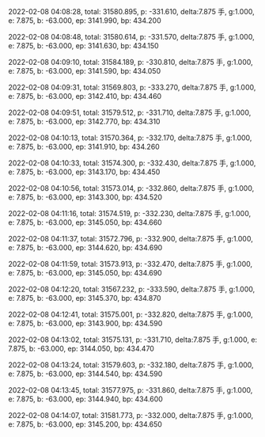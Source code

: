 2022-02-08 04:08:28, total: 31580.895, p: -331.610, delta:7.875 手, g:1.000, e: 7.875, b: -63.000, ep: 3141.990, bp: 434.200

2022-02-08 04:08:48, total: 31580.614, p: -331.570, delta:7.875 手, g:1.000, e: 7.875, b: -63.000, ep: 3141.630, bp: 434.150

2022-02-08 04:09:10, total: 31584.189, p: -330.810, delta:7.875 手, g:1.000, e: 7.875, b: -63.000, ep: 3141.590, bp: 434.050

2022-02-08 04:09:31, total: 31569.803, p: -333.270, delta:7.875 手, g:1.000, e: 7.875, b: -63.000, ep: 3142.410, bp: 434.460

2022-02-08 04:09:51, total: 31579.512, p: -331.710, delta:7.875 手, g:1.000, e: 7.875, b: -63.000, ep: 3142.770, bp: 434.310

2022-02-08 04:10:13, total: 31570.364, p: -332.170, delta:7.875 手, g:1.000, e: 7.875, b: -63.000, ep: 3141.910, bp: 434.260

2022-02-08 04:10:33, total: 31574.300, p: -332.430, delta:7.875 手, g:1.000, e: 7.875, b: -63.000, ep: 3143.170, bp: 434.450

2022-02-08 04:10:56, total: 31573.014, p: -332.860, delta:7.875 手, g:1.000, e: 7.875, b: -63.000, ep: 3143.300, bp: 434.520

2022-02-08 04:11:16, total: 31574.519, p: -332.230, delta:7.875 手, g:1.000, e: 7.875, b: -63.000, ep: 3145.050, bp: 434.660

2022-02-08 04:11:37, total: 31572.796, p: -332.900, delta:7.875 手, g:1.000, e: 7.875, b: -63.000, ep: 3144.620, bp: 434.690

2022-02-08 04:11:59, total: 31573.913, p: -332.470, delta:7.875 手, g:1.000, e: 7.875, b: -63.000, ep: 3145.050, bp: 434.690

2022-02-08 04:12:20, total: 31567.232, p: -333.590, delta:7.875 手, g:1.000, e: 7.875, b: -63.000, ep: 3145.370, bp: 434.870

2022-02-08 04:12:41, total: 31575.001, p: -332.820, delta:7.875 手, g:1.000, e: 7.875, b: -63.000, ep: 3143.900, bp: 434.590

2022-02-08 04:13:02, total: 31575.131, p: -331.710, delta:7.875 手, g:1.000, e: 7.875, b: -63.000, ep: 3144.050, bp: 434.470

2022-02-08 04:13:24, total: 31579.603, p: -332.180, delta:7.875 手, g:1.000, e: 7.875, b: -63.000, ep: 3144.540, bp: 434.590

2022-02-08 04:13:45, total: 31577.975, p: -331.860, delta:7.875 手, g:1.000, e: 7.875, b: -63.000, ep: 3144.940, bp: 434.600

2022-02-08 04:14:07, total: 31581.773, p: -332.000, delta:7.875 手, g:1.000, e: 7.875, b: -63.000, ep: 3145.200, bp: 434.650